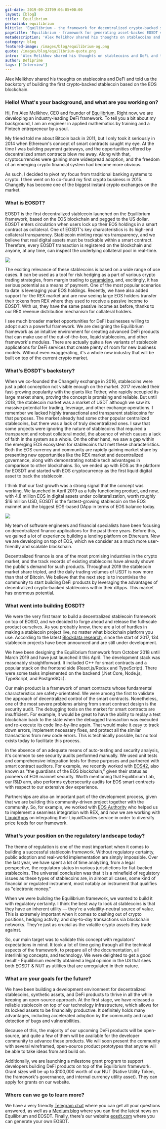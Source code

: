 ```yaml
---
git-date: 2019-09-23T09:06:05+00:00
layout: [blog]
title:  Equilibrium
permalink: equilibrium
h1title: 'Equilibrium - the framework for decentralized crypto-backed stablecoins and DeFi products'
pagetitle: 'Equilibrium - framework for generating asset-backed EOSDT stablecoins'
metadescription: 'Alex Melikhov shared his thoughts on stablecoins and DeFi and told us the backstory of building the first crypto-backed stablecoin based on the EOS blockchain.'
category: blog
featured-image: /images/blog/equilibrium-og.png
quote: /images/blog/equilibrium-quote.png
intro: 'Alex Melikhov shared his thoughts on stablecoins and DeFi and told us the backstory of building the first crypto-backed stablecoin based on the EOS blockchain.'
author: Defiprime
tags: ['Interview']
---
```

Alex Melikhov shared his thoughts on stablecoins and DeFi and told us the backstory of building the first crypto-backed stablecoin based on the EOS blockchain.

### Hello! What's your background, and what are you working on?

Hi, I'm Alex Melikhov, CEO and founder of [Equilibrium](http://eosdt.com/?utm_source=defiprime&utm_medium=referral&utm_campaign=defiprime_interview). Right now, we are developing an industry-leading DeFi framework. To tell you a bit about my background, I am an engineer in applied mathematics by training and a Fintech entrepreneur by a soul.

My friend told me about Bitcoin back in 2011, but I only took it seriously in 2014 when Ethereum's concept of smart contracts caught my eye. At the time I was building payment gateways, and the opportunities offered by decentralized smart contracts blew me away. Along with that, cryptocurrencies were gaining more widespread adoption, and the freedom of an emerging crypto financial system had become more obvious.

As such, I decided to pivot my focus from traditional banking systems to crypto. I then went on to co-found my first crypto business in 2015. Changelly has become one of the biggest instant crypto exchanges on the market.

### What is EOSDT?

EOSDT is the first decentralized stablecoin launched on the Equilibrium framework, based on the EOS blockchain and pegged to the US dollar. EOSDT enters circulation when users lock up their EOS holdings in a smart contract as collateral. One of EOSDT's key characteristics is its high-end collateral transparency. Stablecoin minting requires transparency, and we believe that real digital assets must be trackable within a smart contract. Therefore, every EOSDT transaction is registered on the blockchain and anyone, at any time, can inspect the underlying collateral pool in real-time.

![](/images/blog/equilibrium2.png)

The exciting relevance of these stablecoins is based on a wide range of use cases. It can be used as a tool for risk hedging as a part of various crypto trading strategies, from margin trading to [pyramiding](https://www.investopedia.com/terms/p/pyramiding.asp), and, excitingly, it has serious potential as a means of payment. One of the most popular scenarios to date is leveraging your EOS holdings. Recently, we have also added support for the REX market and are now seeing large EOS holders transfer their tokens from REX where they used to receive a passive income to EOSDT. With us, they have the same passive income as before, thanks to our REX revenue distribution mechanism for collateral holders.

I see much broader market opportunities for DeFi businesses willing to adopt such a powerful framework. We are designing the Equilibrium framework as an intuitive environment for creating advanced DeFi products that can make use of the out-of-the-box, liquid stablecoins, and other framework's modules. There are actually quite a few variants of stablecoin applications for DeFi services that create plenty of room for new business models. Without even exaggerating, it's a whole new industry that will be built on top of the current crypto market.

### What's EOSDT's backstory?

When we co-founded the Changelly exchange in 2016, stablecoins were just a pilot conception not visible enough on the market. 2017 revealed their fast-growing popularity with the giants like Tether, who rapidly occupied its large market share, proving the concept is promising and reliable. But until 2018, the stablecoin market was a market of USDT although we saw its massive potential for trading, leverage, and other exchange operations. I remember we lacked highly transactional and transparent stablecoins for that purposes. The market already had some other popular centralized stablecoins, but there was a lack of truly decentralized ones. I saw that some projects were ignoring the nature of stablecoins that required a transparent and robust collateral model, the absence of which causes a lack of faith in the system as a whole.
On the other hand, we saw a gap within the emerging EOS ecosystem for stablecoins that met these characteristics. Both the EOS currency and community are rapidly gaining market share by presenting new opportunities like the REX market and decentralized governance, along with demonstrating notable tech advantages in comparison to other blockchains. So, we ended up with EOS as the platform for EOSDT and started with EOS cryptocurrency as the first liquid digital asset to back the stablecoin.

I think that our fast growth was a strong signal that the concept was working. We launched in April 2019 as a fully functioning product, and now, with 4.8 million EOS in digital assets under collateralization, worth roughly $16 million USD, EOSDT is the fastest-growing stablecoin on the EOS mainnet and the biggest EOS-based DApp in terms of EOS balance today.

![](/images/blog/equilibrium1.jpg)

My team of software engineers and financial specialists have been focusing on decentralized finance applications for the past three years. Before this, we gained a lot of experience building a lending platform on Ethereum. Now we are developing on top of EOS, which we consider as a much more user-friendly and scalable blockchain.

Decentralized finance is one of the most promising industries in the crypto market, and the track records of existing stablecoins have already shown the public's demand for such products. Throughout 2019 the stablecoin market share tripled, and the daily trading volumes of USDT is now more than that of Bitcoin. We believe that the next step is to incentivise the community to start building DeFi products by leveraging the advantages of decentralized crypto-backed stablecoins within their dApps. This market has enormous potential.

### What went into building EOSDT?

We were the very first team to build a decentralized stablecoin framework on top of EOSIO, and we decided to forge ahead and release the full-scale product ourselves. As you probably know, there are a lot of hurdles in making a stablecoin project live, no matter what blockchain platform you use. According to the latest [Blockdata research](https://download.blockdata.tech/blockdata-stablecoin-report-blockchain-technology.pdf), since the start of 2017, 134 stablecoin projects have been announced and are still under development.

We have been designing the Equilibrium framework from October 2018 until March 2019 and have just launched it this April. The development stack was reasonably straightforward. It included C++ for smart contracts and a popular stack on the frontend side (React.js/Redux and TypeScript). There were some tasks implemented on the backend (.Net Core, Node.js, TypeScript, and PostgreSQL).

Our main product is a framework of smart contracts whose fundamental characteristics are safety-orientated. We were among the first to validate the approach of decentralized control of the smart contracts. Nonetheless, one of the most severe problems arising from smart contract design is the security audit. The debugging tools on the market for smart contracts are insufficient. For example, it would be great to have the ability to replay a test blockchain back to the state when the debugged transaction was executed and re-execute its code line-by-line again. That would make it easy to track down errors, implement necessary fixes, and protect all the similar transactions from new code errors. This is technically possible, but no tool exists today to facilitate this process.

In the absence of an adequate means of auto-testing and security analysis, it's common to see security audits performed manually. We used unit tests and comprehensive integration tests for these purposes and partnered with smart contract auditors. For example, we recently worked with [EOS42](https://eos42.io/), also known as "the guardians of the EOS blockchain," given their status as pioneers of EOS mainnet security. Worth mentioning that Equilibrium Lab, our R&D arm, also performs cybersecurity audits for EOS smart contracts with respect to our extensive dev experience.  

Partnerships are also an important part of the development process, given that we are building this community-driven project together with the community. So, for example, we worked with [EOS Authority](https://eosauthority.com/) who helped us to implement a seamless integration with REX, and now we are working with [LiquidApps](https://liquidapps.io/) on integrating their LiquidOracles service in order to diversify price feeds for our framework.

### What's your position on the regulatory landscape today?

The theme of regulation is one of the most important when it comes to building a successful stablecoin framework. Without regulatory certainty, public adoption and real-world implementation are simply impossible. Over the last year, we have spent a lot of time analyzing, from a legal perspective, the regulatory status in various jurisdictions for fiat-backed stablecoins. The universal conclusion was that it is a minefield of regulatory issues as these types of stablecoins are, in almost all cases, some kind of financial or regulated instrument, most notably an instrument that qualifies as "electronic money."

When we were building the Equilibrium framework, we wanted to build it with regulatory certainty. I think the best way to look at stablecoins is that they have an inherent utility — they're a volatility-neutral source of value. This is extremely important when it comes to cashing out of crypto positions, hedging activity, and day-to-day transactions via blockchain networks. They're just as crucial as the volatile crypto assets they trade against.

So, our main target was to validate this concept with regulators' expectations in mind. It took a lot of time going through all the technical aspects of the framework, to prepare all of the documentation, all interlinking concepts, and technology. We were delighted to get a good result - Equilibrium recently obtained a legal opinion in the US that sees both EOSDT & NUT as utilities that are unregulated in their nature.

### What are your goals for the future?

We have been building a development environment for decentralized stablecoins, synthetic assets, and DeFi products to thrive in all the while keeping an open-source approach. At the first stage, we have released a reliable stablecoin on top of our technology infrastructure, which allows for its locked assets to be financially productive. It definitely holds many advantages, including accelerated adoption by the community and rapid detection of bugs and vulnerabilities.

Because of this, the majority of our upcoming DeFi products will be open-source, and quite a few of them will be available for the developer community to advance these products. We will soon present the community with several wireframed, open-source product prototypes that anyone will be able to take ideas from and build on.

Additionally, we are launching a milestone grant program to support developers building DeFi products on top of the Equilibrium framework. Grant sizes will be up to $100,000 worth of our NUT (Native Utility Token, the framework's governance, and internal currency utility asset). They can apply for grants on our website.  

### Where can we go to learn more?

We have a very friendly [Telegram chat](http://t.me/equilibrium_eosdt_official?utm_source=defiprime&utm_medium=referral&utm_campaign=defiprime_interview) where you can get all your questions answered, as well as a [Medium blog](http://medium.com/equilibrium-eosdt?utm_source=defiprime&utm_medium=referral&utm_campaign=defiprime_interview) where you can find the latest news on Equilibrium and EOSDT. Finally, there's our website [eosdt.com](http://eosdt.com/?utm_source=defiprime&utm_medium=referral&utm_campaign=defiprime_interview) where you can generate your own EOSDT.
